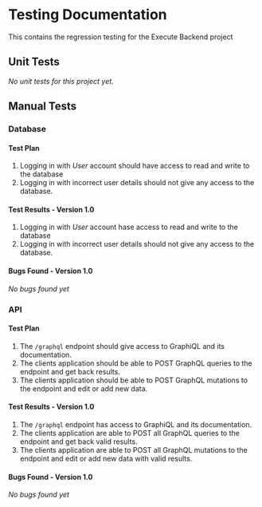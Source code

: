 # Testing Documentation

This contains the regression testing for the Execute Backend project

## Unit Tests

*No unit tests for this project yet.*

## Manual Tests

### Database

#### Test Plan

1. Logging in with *User* account should have access to read and write to the database
2. Logging in with incorrect user details should not give any access to the database.

#### Test Results - Version 1.0

1. Logging in with *User* account hase access to read and write to the database
2. Logging in with incorrect user details should not give any access to the database.

#### Bugs Found - Version 1.0

*No bugs found yet*

### API

#### Test Plan

1. The `/graphql` endpoint should give access to GraphiQL and its documentation.
2. The clients application should be able to POST GraphQL queries to the endpoint and get back results.
3. The clients application should be able to POST GraphQL mutations to the endpoint and edit or add new data.

#### Test Results - Version 1.0

1. The `/graphql` endpoint has access to GraphiQL and its documentation.
2. The clients application are able to POST all GraphQL queries to the endpoint and get back valid results.
3. The clients application are able to POST all GraphQL mutations to the endpoint and edit or add new data with valid results.

#### Bugs Found - Version 1.0

*No bugs found yet*
